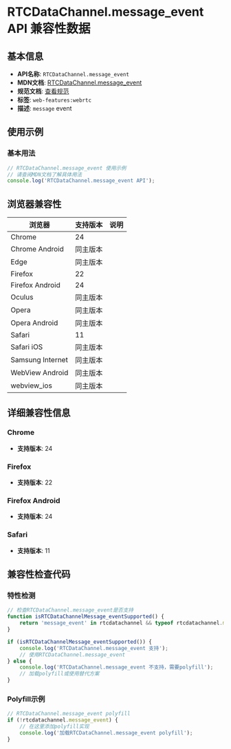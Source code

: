 # RTCDataChannel.message_event API 兼容性数据

## 基本信息

- **API名称**: `RTCDataChannel.message_event`
- **MDN文档**: [RTCDataChannel.message_event](https://developer.mozilla.org/docs/Web/API/RTCDataChannel/message_event)
- **规范文档**: [查看规范](https://w3c.github.io/webrtc-pc/#event-datachannel-message,https://w3c.github.io/webrtc-pc/#dom-rtcdatachannel-onmessage)
- **标签**: `web-features:webrtc`
- **描述**: `message` event

## 使用示例

### 基本用法

```javascript
// RTCDataChannel.message_event 使用示例
// 请查阅MDN文档了解具体用法
console.log('RTCDataChannel.message_event API');
```

## 浏览器兼容性

| 浏览器 | 支持版本 | 说明 |
|--------|----------|------|
| Chrome | 24 |  |
| Chrome Android | 同主版本 |  |
| Edge | 同主版本 |  |
| Firefox | 22 |  |
| Firefox Android | 24 |  |
| Oculus | 同主版本 |  |
| Opera | 同主版本 |  |
| Opera Android | 同主版本 |  |
| Safari | 11 |  |
| Safari iOS | 同主版本 |  |
| Samsung Internet | 同主版本 |  |
| WebView Android | 同主版本 |  |
| webview_ios | 同主版本 |  |

## 详细兼容性信息

### Chrome

- **支持版本**: 24

### Firefox

- **支持版本**: 22

### Firefox Android

- **支持版本**: 24

### Safari

- **支持版本**: 11

## 兼容性检查代码

### 特性检测

```javascript
// 检查RTCDataChannel.message_event是否支持
function isRTCDataChannelMessage_eventSupported() {
    return 'message_event' in rtcdatachannel && typeof rtcdatachannel.message_event === 'function';
}

if (isRTCDataChannelMessage_eventSupported()) {
    console.log('RTCDataChannel.message_event 支持');
    // 使用RTCDataChannel.message_event
} else {
    console.log('RTCDataChannel.message_event 不支持，需要polyfill');
    // 加载polyfill或使用替代方案
}
```

### Polyfill示例

```javascript
// RTCDataChannel.message_event polyfill
if (!rtcdatachannel.message_event) {
    // 在这里添加polyfill实现
    console.log('加载RTCDataChannel.message_event polyfill');
}
```

